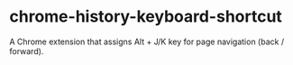 # chrome-history-keyboard-shortcut
A Chrome extension that assigns Alt + J/K key for page navigation (back / forward).
